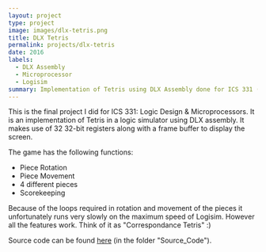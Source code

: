 ```yaml
---
layout: project
type: project
image: images/dlx-tetris.png
title: DLX Tetris
permalink: projects/dlx-tetris
date: 2016
labels:
  - DLX Assembly
  - Microprocessor
  - Logisim
summary: Implementation of Tetris using DLX Assembly done for ICS 331 (Requires Logisim)
---
```


This is the final project I did for ICS 331: Logic Design & Microprocessors. It is an implementation of Tetris in a logic simulator using DLX assembly. It makes use of 32 32-bit registers along with a frame buffer to display the screen.

The game has the following functions:
- Piece Rotation
- Piece Movement
- 4 different pieces
- Scorekeeping

Because of the loops required in rotation and movement of the pieces it unfortunately runs very slowly on the maximum speed of Logisim. However all the features work. Think of it as "Correspondance Tetris" :)

Source code can be found [here](https://github.com/alexcw234/dlxtetris/) (in the folder "Source_Code").
